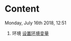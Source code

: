 # Content
Monday, July 16th 2018, 12:51

1. 环境
[设置环境变量](https://github.com/Vauke/Notes/blob/master/Java/%E7%8E%AF%E5%A2%83%E6%90%AD%E5%BB%BA.md)
